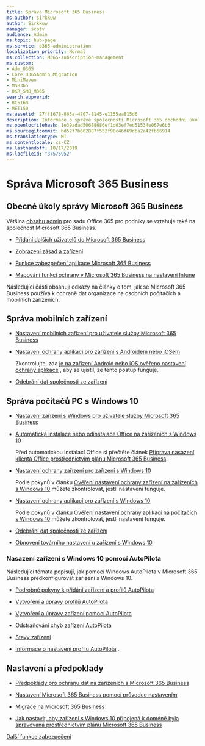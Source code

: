 ```yaml
---
title: Správa Microsoft 365 Business
ms.author: sirkkuw
author: Sirkkuw
manager: scotv
audience: Admin
ms.topic: hub-page
ms.service: o365-administration
localization_priority: Normal
ms.collection: M365-subscription-management
ms.custom:
- Adm_O365
- Core_O365Admin_Migration
- MiniMaven
- MSB365
- OKR_SMB_M365
search.appverid:
- BCS160
- MET150
ms.assetid: 27ff1678-865a-4707-8145-e1155aa815d6
description: Informace o správě společnosti Microsoft 365 obchodní úkoly související se správou, mobilními zařízeními, Windows 10Ks a mnoha takovými úlohami.
ms.openlocfilehash: 1e39adad50688686ef1d03ef7ed51534e067e6b3
ms.sourcegitcommit: bd52f7b662887f552f90c46f69d6a2a42fb66914
ms.translationtype: MT
ms.contentlocale: cs-CZ
ms.lasthandoff: 10/17/2019
ms.locfileid: "37575952"
---
```

# <a name="manage-microsoft-365-business"></a>Správa Microsoft 365 Business

## <a name="general-microsoft-365-business-admin-tasks"></a>Obecné úkoly správy Microsoft 365 Business

Většina [obsahu admin](/Office365/Admin/admin-home.md) pro sadu Office 365 pro podniky se vztahuje také na společnost Microsoft 365 Business.

- [Přidání dalších uživatelů do Microsoft 365 Business](add-users-m365b.md)
    
- [Zobrazení zásad a zařízení](view-policies-and-devices.md)
    
- [Funkce zabezpečení aplikace Microsoft 365 Business](security-features.md)
    
- [Mapování funkcí ochrany v Microsoft 365 Business na nastavení Intune](map-protection-features-to-intune-settings.md)
    
Následující části obsahují odkazy na články o tom, jak se Microsoft 365 Business používá k ochraně dat organizace na osobních počítačích a mobilních zařízeních.
  
## <a name="manage-mobile-devices"></a>Správa mobilních zařízení

- [Nastavení mobilních zařízení pro uživatele služby Microsoft 365 Business](set-up-mobile-devices.md)
    
- [Nastavení ochrany aplikací pro zařízení s Androidem nebo iOSem](app-protection-settings-for-android-and-ios.md)
    
    Zkontrolujte, zda [je na zařízení Android nebo iOS ověřeno nastavení ochrany aplikace](validate-settings-on-android-or-ios.md) , aby se ujistil, že tento postup funguje. 
    
- [Odebrání dat společnosti ze zařízení](remove-company-data.md)
    
## <a name="manage-windows-10-pcs"></a>Správa počítačů PC s Windows 10

- [Nastavení zařízení s Windows pro uživatele služby Microsoft 365 Business](set-up-windows-devices.md)
    
- [Automatická instalace nebo odinstalace Office na zařízeních s Windows 10](auto-install-or-uninstall-office.md)
    
    Před automatickou instalací Office si přečtěte článek [Příprava nasazení klienta Office prostřednictvím plánu Microsoft 365 Business](prepare-for-office-client-deployment.md). 
    
- [Nastavení ochrany zařízení pro zařízení s Windows 10](protection-settings-for-windows-10-pcs.md)
    
    Podle pokynů v článku [Ověření nastavení ochrany zařízení na zařízeních s Windows 10](validate-settings-on-windows-10-pcs.md) můžete zkontrolovat, jestli nastavení funguje. 
    
- [Nastavení ochrany aplikací pro zařízení s Windows 10](protection-settings-for-windows-10-devices.md)
    
    Podle pokynů v článku [Ověření nastavení ochrany aplikací na počítačích s Windows 10](validate-protection-settings-on-windows-10-pcs.md) můžete zkontrolovat, jestli nastavení funguje. 
    
- [Odebrání dat společnosti ze zařízení](remove-company-data.md)
    
- [Obnovení továrního nastavení u zařízení s Windows 10](reset-devices-to-factory-settings.md)
    
### <a name="use-autopilot-to-deploy-windows-10-devices"></a>Nasazení zařízení s Windows 10 pomocí AutoPilota

Následující témata popisují, jak pomocí Windows AutoPilota v Microsoft 365 Business předkonfigurovat zařízení s Windows 10.
  
- [Podrobné pokyny k přidání zařízení a profilů AutoPilota](add-autopilot-devices-and-profile.md)
    
- [Vytvoření a úpravy profilů AutoPilota](create-and-edit-autopilot-profiles.md)
    
- [Vytvoření a úpravy zařízení pomocí AutoPilota](create-and-edit-autopilot-devices.md)
    
- [Odstraňování chyb zařízení AutoPilota](troubleshoot-autopilot-errors.md)
    
- [Stavy zařízení](device-states.md)
    
- [Informace o nastavení profilu AutoPilota](autopilot-profile-settings.md) .
    
## <a name="set-up-and-pre-requisite-information"></a>Nastavení a předpoklady

- [Předpoklady pro ochranu dat na zařízeních s Microsoft 365 Business](pre-requisites-for-data-protection.md)
    
- [Nastavení Microsoft 365 Business pomocí průvodce nastavením](set-up.md)
    
- [Migrace na Microsoft 365 Business](migrate-to-microsoft-365-business.md)
    
- [Jak nastavit, aby zařízení s Windows 10 připojená k doméně byla spravovaná prostřednictvím plánu Microsoft 365 Business](manage-windows-devices.md)
    
[Další funkce zabezpečení](security-features.md#additional-security-features)
    

  

